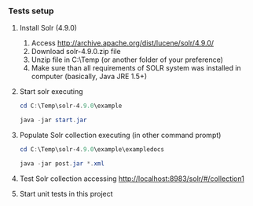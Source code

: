 ﻿### Tests setup
1.  Install Solr (4.9.0)
    1. Access <http://archive.apache.org/dist/lucene/solr/4.9.0/>
    2. Download solr-4.9.0.zip file
    3. Unzip file in C:\Temp (or another folder of your preference)
    4. Make sure than all requirements of SOLR system was installed in computer (basically, Java JRE 1.5+)

2.  Start solr executing
    ```powershell
    cd C:\Temp\solr-4.9.0\example
    
    java -jar start.jar
    ```

3.  Populate Solr collection executing (in other command prompt) 
    ```powershell
    cd C:\Temp\solr-4.9.0\example\exampledocs
    
    java -jar post.jar *.xml
    ```

4. Test Solr collection accessing <http://localhost:8983/solr/#/collection1>
5. Start unit tests in this project